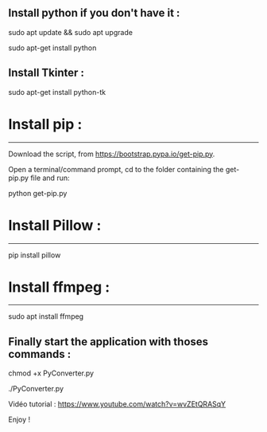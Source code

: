 Install python if you don't have it : 
-----------------------------------

sudo apt update && sudo apt upgrade

sudo apt-get install python

Install Tkinter : 
---------------

sudo apt-get install python-tk

# Install pip :
--------------

Download the script, from https://bootstrap.pypa.io/get-pip.py.

Open a terminal/command prompt, cd to the folder containing the get-pip.py file and run:

python get-pip.py

# Install Pillow :
-----------------

pip install pillow

# Install ffmpeg : 
-----------------

sudo apt install ffmpeg

Finally start the application with thoses commands : 
---------------------------------------------------

chmod +x PyConverter.py

./PyConverter.py

Vidéo tutorial : https://www.youtube.com/watch?v=wvZEtQRASqY

Enjoy !
